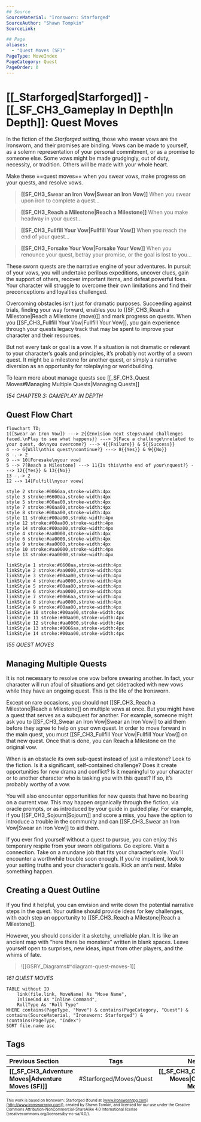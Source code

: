 ```yaml
---
## Source
SourceMaterial: "Ironsworn: Starforged"
SourceAuthor: "Shawn Tompkin"
SourceLink: 

## Page
aliases:
  - "Quest Moves (SF)"
PageType: MoveIndex
PageCategory: Quest
PageOrder: 0
---
```

# [[_Starforged|Starforged]] - [[_SF_CH3_Gameplay In Depth|In Depth]]: Quest Moves
In the fiction of the _Starforged_ setting, those who swear vows are the Ironsworn, and their promises are binding. Vows can be made to yourself, as a solemn representation of your personal commitment, or as a promise to someone else. Some vows might be made grudgingly, out of duty, necessity, or tradition. Others will be made with your whole heart.

Make these ==quest moves== when you swear vows, make progress on your quests, and resolve vows.

> **[[SF_CH3_Swear an Iron Vow|Swear an Iron Vow]]**
> When you swear upon iron to complete a quest…

> **[[SF_CH3_Reach a Milestone|Reach a Milestone]]**
> When you make headway in your quest…

> **[[SF_CH3_Fullfill Your Vow|Fullfill Your Vow]]**
> When you reach the end of your quest…

> **[[SF_CH3_Forsake Your Vow|Forsake Your Vow]]**
> When you renounce your quest, betray your promise, or the goal is lost to you…

These sworn quests are the narrative engine of your adventures. In pursuit of your vows, you will undertake perilous expeditions, uncover clues, gain the support of others, recover important items, and defeat powerful foes. Your character will struggle to overcome their own limitations and find their preconceptions and loyalties challenged. 

Overcoming obstacles isn’t just for dramatic purposes. Succeeding against trials, finding your way forward, enables you to [[SF_CH3_Reach a Milestone|Reach a Milestone (move)]] and mark progress on quests. When you [[SF_CH3_Fullfill Your Vow|Fullfill Your Vow]], you gain experience through your quests legacy track that may be spent to improve your character and their resources. 

But not every task or goal is a vow. If a situation is not dramatic or relevant to your character’s goals and principles, it’s probably not worthy of a sworn quest. It might be a milestone for another quest, or simply a narrative diversion as an opportunity for roleplaying or worldbuilding.

To learn more about manage quests see [[_SF_CH3_Quest Moves#Managing Multiple Quests|Managing Quests]]

*154 CHAPTER 3: GAMEPLAY IN DEPTH*

## Quest Flow Chart
```mermaid
flowchart TD;
1([Swear an Iron Vow]) ---> 2{{Envision next steps\nand challenges faced.\nPlay to see what happens}} ---> 3{Face a challenge\nrelated to your quest, do\nyou overcome?} ---> 4{{Failure}} & 5{{Success}}
4 --> 6{Will\nthis quest\ncontinue?} ---> 8{{Yes}} & 9{{No}}
8 -.-> 2
9 --> 10[Foresake\nyour vow]
5 --> 7[Reach a Milestone] ---> 11{Is this\nthe end of your\nquest?} ---> 12{{Yes}} & 13{{No}}
13 -.-> 2
12 --> 14[Fulfill\nyour voew]

style 2 stroke:#0066aa,stroke-width:4px
style 3 stroke:#6600aa,stroke-width:4px
style 5 stroke:#00aa00,stroke-width:4px
style 7 stroke:#00aa00,stroke-width:4px
style 8 stroke:#00aa00,stroke-width:4px
style 11 stroke:#00aa00,stroke-width:4px
style 12 stroke:#00aa00,stroke-width:4px
style 14 stroke:#00aa00,stroke-width:4px
style 4 stroke:#aa0000,stroke-width:4px
style 6 stroke:#aa0000,stroke-width:4px
style 9 stroke:#aa0000,stroke-width:4px
style 10 stroke:#aa0000,stroke-width:4px
style 13 stroke:#aa0000,stroke-width:4px

linkStyle 1 stroke:#6600aa,stroke-width:4px
linkStyle 2 stroke:#aa0000,stroke-width:4px
linkStyle 3 stroke:#00aa00,stroke-width:4px
linkStyle 4 stroke:#aa0000,stroke-width:4px
linkStyle 5 stroke:#00aa00,stroke-width:4px
linkStyle 6 stroke:#aa0000,stroke-width:4px
linkStyle 7 stroke:#0066aa,stroke-width:4px
linkStyle 8 stroke:#aa0000,stroke-width:4px
linkStyle 9 stroke:#00aa00,stroke-width:4px
linkStyle 10 stroke:#00aa00,stroke-width:4px
linkStyle 11 stroke:#00aa00,stroke-width:4px
linkStyle 12 stroke:#aa0000,stroke-width:4px
linkStyle 13 stroke:#0066aa,stroke-width:4px
linkStyle 14 stroke:#00aa00,stroke-width:4px

```

*155 QUEST MOVES*

## Managing Multiple Quests
It is not necessary to resolve one vow before swearing another. In fact, your character will run afoul of situations and get sidetracked with new vows while they have an ongoing quest. This is the life of the Ironsworn. 

Except on rare occasions, you should not [[SF_CH3_Reach a Milestone|Reach a Milestone]] on multiple vows at once. But you might have a quest that serves as a subquest for another. For example, someone might ask you to [[SF_CH3_Swear an Iron Vow|Swear an Iron Vow]] to aid them before they agree to help on your own quest. In order to move forward in the main quest, you must [[SF_CH3_Fullfill Your Vow|Fullfill Your Vow]] on that new quest. Once that is done, you can Reach a Milestone on the original vow. 

When is an obstacle its own sub-quest instead of just a milestone? Look to the fiction. Is it a significant, self-contained challenge? Does it create opportunities for new drama and conflict? Is it meaningful to your character or to another character who is tasking you with this quest? If so, it’s probably worthy of a vow. 

You will also encounter opportunities for new quests that have no bearing on a current vow. This may happen organically through the fiction, via oracle prompts, or as introduced by your guide in guided play. For example, if you [[SF_CH3_Sojourn|Sojourn]] and score a miss, you have the option to introduce a trouble in the community and can [[SF_CH3_Swear an Iron Vow|Swear an Iron Vow]] to aid them. 

If you ever find yourself without a quest to pursue, you can enjoy this temporary respite from your sworn obligations. Go explore. Visit a connection. Take on a mundane job that fits your character’s role. You’ll encounter a worthwhile trouble soon enough. If you’re impatient, look to your setting truths and your character’s goals. Kick an ant’s nest. Make something happen.

## Creating a Quest Outline
If you find it helpful, you can envision and write down the potential narrative steps in the quest. Your outline should provide ideas for key challenges, with each step an opportunity to [[SF_CH3_Reach a Milestone|Reach a Milestone]]. 

However, you should consider it a sketchy, unreliable plan. It is like an ancient map with “here there be monsters” written in blank spaces. Leave yourself open to surprises, new ideas, input from other players, and the whims of fate.

> ![[GSRY_Diagrams#^diagram-quest-moves-1]]

*161 QUEST MOVES*

```dataview
TABLE without ID
	link(file.link, MoveName) As "Move Name",
	InlineCmd As "Inline Command",
	RollType As "Roll Type"
WHERE contains(PageType, "Move") & contains(PageCategory, "Quest") & contains(SourceMaterial, "Ironsworn: Starforged") & !contains(PageType, "Index")
SORT file.name asc
```

## Tags
| Previous Section | Tags | Next Section |
|:--- |:---:| ---:|
| **[[_SF_CH3_Adventure Moves\|Adventure Moves (SF)]]** | #Starforged/Moves/Quest | **[[_SF_CH3_Connection Moves\|Connection Moves (SF)]]** |

<font size=-2>This work is based on Ironsworn: Starforged (found at [www.ironswornrpg.com](http://www.ironswornrpg.com)), created by Shawn Tomkin, and licensed for our use under the Creative Commons Attribution-NonCommercial-ShareAlike 4.0 International license  (creativecommons.org/licenses/by-nc-sa/4.0/).</font>